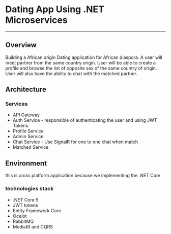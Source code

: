 # Dating App Using .NET Microservices

<hr>

## Overview

Building a African origin Dating application for African diaspora. A user will meet partner from the same country origin.
User will be able to create a profile and browse the list of opposite sex of the same country of origin.
User will also have the ability to chat with the matched partner.

## Architecture

### Services

- API Gateway
- Auth Service - responsible of authenticating the user and using JWT Tokens.
- Profile Service
- Admin Service
- Chat Service - Use SignalR for one to one chat when match
- Matched Service

## Environment

this is cross platform application because we implementing the .NET Core

### technologies stack

- .NET Core 5
- JWT tokens
- Entity Framework Core
- Ocelot
- RabbitMQ
- MediatR and CQRS
